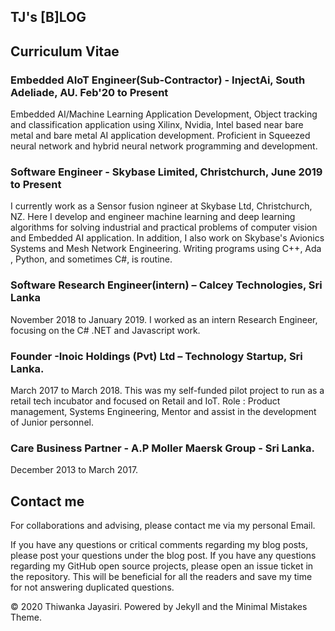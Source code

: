 ## TJ's [B]LOG


## Curriculum Vitae 


### Embedded AIoT Engineer(Sub-Contractor) - InjectAi, South Adeliade, AU. Feb'20 to Present
Embedded AI/Machine Learning Application Development, Object tracking and classification application using Xilinx, Nvidia, Intel based near bare metal and bare metal AI application development. Proficient in Squeezed neural network and hybrid neural network programming and development.

### Software Engineer - Skybase Limited, Christchurch, June 2019 to Present
I currently work as a Sensor fusion ngineer at Skybase Ltd, Christchurch, NZ. Here I develop and engineer machine learning and deep learning algorithms for solving industrial and practical problems of computer vision and Embedded AI application. In addition, I also work on Skybase's Avionics Systems and Mesh Network Engineering. Writing programs using C++, Ada , Python, and sometimes C#, is routine.

### Software Research Engineer(intern) – Calcey Technologies, Sri Lanka
November 2018 to January 2019.
I worked as an intern Research Engineer, focusing on the C# .NET  and Javascript work. 

### Founder -Inoic Holdings (Pvt) Ltd – Technology Startup, Sri Lanka.
March 2017 to March 2018.
This was my self-funded pilot project to run as a retail tech incubator and focused on Retail and IoT.
Role : Product management, Systems Engineering, Mentor and assist in the development of Junior personnel. 

### Care Business Partner - A.P Moller Maersk Group - Sri Lanka.
December 2013 to March 2017.


## Contact me
For collaborations and advising, please contact me via my personal Email.

If you have any questions or critical comments regarding my blog posts, please post your questions under the blog post. If you have any questions regarding my GitHub open source projects, please open an issue ticket in the repository. This will be beneficial for all the readers and save my time for not answering duplicated questions.

© 2020 Thiwanka Jayasiri. Powered by Jekyll and the Minimal Mistakes Theme.
